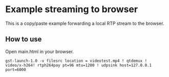 # Example streaming to browser

This is a copy/paste example forwarding a local RTP stream to the browser.

## How to use

Open main.html in your browser.

```
gst-launch-1.0 -v filesrc location = videotest.mp4 ! qtdemux ! video/x-h264! rtph264pay pt=96 mtu=1200 ! udpsink host=127.0.0.1 port=6000
```
